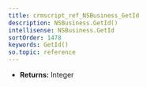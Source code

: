 ```yaml
---
title: crmscript_ref_NSBusiness_GetId
description: NSBusiness.GetId()
intellisense: NSBusiness.GetId
sortOrder: 1478
keywords: GetId()
so.topic: reference
---
```



* **Returns:** Integer


